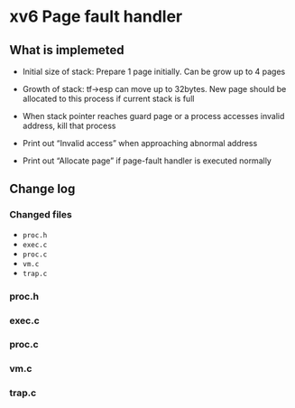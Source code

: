 # xv6 Page fault handler


## What is implemeted

- Initial size of stack: Prepare 1 page initially. Can be grow up to 4 pages

- Growth of stack: tf->esp can move up to 32bytes. New page should be allocated to this process if current stack is full

- When stack pointer reaches guard page or a process accesses invalid address, kill that process

- Print out “Invalid access” when approaching abnormal address

- Print out “Allocate page” if page-fault handler is executed normally

## Change log
### Changed files
- `proc.h`
- `exec.c`
- `proc.c`
- `vm.c`
- `trap.c`


### proc.h

### exec.c

### proc.c

### vm.c

### trap.c
